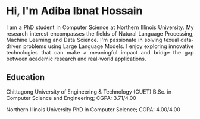 # Hi, I'm Adiba Ibnat Hossain
<div style="text-align: justify;">
I am a PhD student in Computer Science at Northern Illinois University. My research interest encompasses the fields of Natural Language Processing, Machine Learning and Data Science. I'm passionate in solving texual data-driven problems using Large Language Models. I enjoy exploring innovative technologies that can make a meaningful impact and bridge the gap between academic research and real-world applications.
</div>

## Education
Chittagong University of Engineering & Technology (CUET)
B.Sc. in Computer Science and Engineering; CGPA: 3.71/4.00

Northern Illinois University
PhD in Computer Science; CGPA: 4.00/4.00
